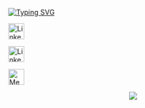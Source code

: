 [![Typing SVG](https://readme-typing-svg.herokuapp.com?font=Fira+Code+&weight=200&size=18&duration=2000&pause=1000&color=EE0B1BFE&width=435&lines=Hello+everyone%2C+my+name+is+Irem++%F0%9F%91%8B;Welcome+to+my+Github+profile;I'm+a+level+21+cyber+security+student;Here+I+am+sharing+what+I+have+learned;Have+a+good+trip+%F0%9F%A4%9F)](https://git.io/typing-svg)

<a href="https://twitter.com/ir3myy"><img width="32px" alt="LinkedIn" title="Twitter" src="https://i.imgur.com/wBdMjyV.png"/></a>
  
  
<a href="https://www.linkedin.com/in/irem-akgeyik/"><img width="32px" alt="LinkedIn" title="LinkedIn" src="https://i.imgur.com/A25kTXH.png"/></a>





<a href="https://medium.com/@ireemmy"><img width="32px" alt="Medium" title="Medium" src="https://miro.medium.com/max/2400/1*6_fgYnisCa9V21mymySIvA.png"/></a>





<p align="center">
  <a href="https://skillicons.dev">
    <img src="https://skillicons.dev/icons?i=,js,html,css,python" />
  </a>
</p>




